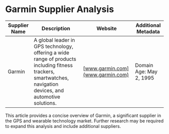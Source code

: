 # Garmin Supplier Analysis

| Supplier Name | Description | Website | Additional Metadata |
|---|---|---|---| 
| Garmin | A global leader in GPS technology, offering a wide range of products including fitness trackers, smartwatches, navigation devices, and automotive solutions. | [www.garmin.com](www.garmin.com) | Domain Age: May 2, 1995 |


This article provides a concise overview of Garmin, a significant supplier in the GPS and wearable technology market.  Further research may be required to expand this analysis and include additional suppliers.